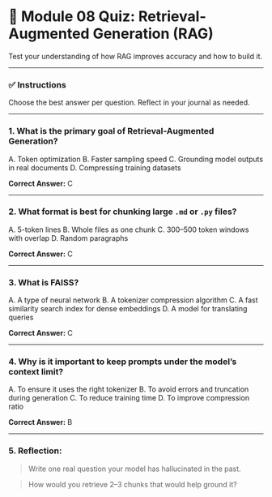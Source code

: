 # 🧪 Module 08 Quiz: Retrieval-Augmented Generation (RAG)

Test your understanding of how RAG improves accuracy and how to build it.

---

### ✅ Instructions

Choose the best answer per question. Reflect in your journal as needed.

---

### 1. What is the primary goal of Retrieval-Augmented Generation?

A. Token optimization
B. Faster sampling speed
C. Grounding model outputs in real documents
D. Compressing training datasets

**Correct Answer:** C

---

### 2. What format is best for chunking large `.md` or `.py` files?

A. 5-token lines
B. Whole files as one chunk
C. 300–500 token windows with overlap
D. Random paragraphs

**Correct Answer:** C

---

### 3. What is FAISS?

A. A type of neural network
B. A tokenizer compression algorithm
C. A fast similarity search index for dense embeddings
D. A model for translating queries

**Correct Answer:** C

---

### 4. Why is it important to keep prompts under the model’s context limit?

A. To ensure it uses the right tokenizer
B. To avoid errors and truncation during generation
C. To reduce training time
D. To improve compression ratio

**Correct Answer:** B

---

### 5. Reflection:

> Write one real question your model has hallucinated in the past. 

> How would you retrieve 2–3 chunks that would help ground it?
